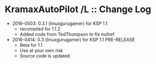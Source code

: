 # KramaxAutoPilot /L :: Change Log

* 2016-0503: 0.3.1 (linuxgurugamer) for KSP 1.1
	+ recompiled for 1.1.2
	+ Added code from TedThompson to fix nullref
* 2016-0414: 0.3 (linuxgurugamer) for KSP 1.1 PRE-RELEASE
	+ Beta for 1.1
	+ Use at your own risk
	+ Source code is updated
